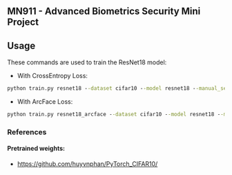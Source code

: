MN911 - Advanced Biometrics Security Mini Project
------

## Usage

These commands are used to train the ResNet18 model:

- With CrossEntropy Loss:
```cmd
python train.py resnet18 --dataset cifar10 --model resnet18 --manual_seed 1 --batch_size 256 --epochs 50 --device cuda:0
```
- With ArcFace Loss:
```cmd
python train.py resnet18_arcface --dataset cifar10 --model resnet18 --manual_seed 1 --batch_size 256 --epochs 50 --use_arcface --device cuda:0
```

### References

#### Pretrained weights:
- https://github.com/huyvnphan/PyTorch_CIFAR10/
